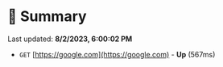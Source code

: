 # 📖 Summary
Last updated: **8/2/2023, 6:00:02 PM**

- `GET` [https://google.com](https://google.com) - **Up** (567ms)
